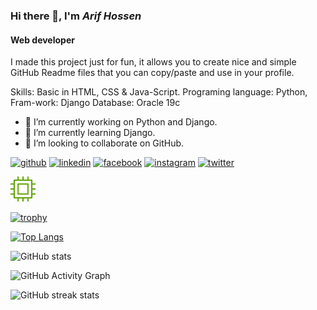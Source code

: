 ### Hi there 👋, I'm *Arif Hossen*
#### Web developer
I made this project just for fun, it allows you to create nice and simple GitHub Readme files that you can copy/paste and use in your profile.

Skills:  Basic in HTML, CSS & Java-Script.
Programing language: Python, Fram-work: Django 
Database: Oracle 19c

- 🔭 I’m currently working on Python and Django. 
- 🌱 I’m currently learning Django. 
- 👯 I’m looking to collaborate on GitHub. 


[<img src='https://cdn.jsdelivr.net/npm/simple-icons@3.0.1/icons/github.svg' alt='github' height='40'>](https://github.com/arifhosssen)  [<img src='https://cdn.jsdelivr.net/npm/simple-icons@3.0.1/icons/linkedin.svg' alt='linkedin' height='40'>](https://www.linkedin.com/in/arifhosssen/)  [<img src='https://cdn.jsdelivr.net/npm/simple-icons@3.0.1/icons/facebook.svg' alt='facebook' height='40'>](https://www.facebook.com/arifhosssen)  [<img src='https://cdn.jsdelivr.net/npm/simple-icons@3.0.1/icons/instagram.svg' alt='instagram' height='40'>](https://www.instagram.com/arifhosssen_/)  [<img src='https://cdn.jsdelivr.net/npm/simple-icons@3.0.1/icons/twitter.svg' alt='twitter' height='40'>](https://twitter.com/ariifhossen)  

<a href='https://docs.github.com/en/developers'><img src='https://raw.githubusercontent.com/acervenky/animated-github-badges/master/assets/devbadge.gif' width='40' height='40'></a> 

[![trophy](https://github-profile-trophy.vercel.app/?username=arifhosssen)](https://github.com/ryo-ma/github-profile-trophy)

[![Top Langs](https://github-readme-stats.vercel.app/api/top-langs/?username=arifhosssen)](https://github.com/anuraghazra/github-readme-stats)

![GitHub stats](https://github-readme-stats.vercel.app/api?username=arifhosssen&show_icons=true)  

![GitHub Activity Graph](https://activity-graph.herokuapp.com/graph?username=arifhosssen)  

![GitHub streak stats](https://github-readme-streak-stats.herokuapp.com/?user=arifhosssen)  

